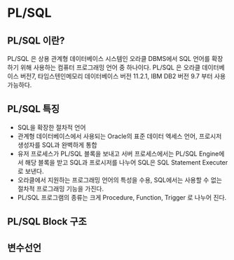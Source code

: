 # PL/SQL

## PL/SQL 이란?
PL/SQL 은 상용 관계형 데이터베이스 시스템인 오라클 DBMS에서 SQL 언어를 확장하기 위해 사용하는 컴퓨터 프로그래밍 언어 중 하나이다.
PL/SQL 은 오라클 데이터베이스 버전7, 타임스텐인메모리 데이터베이스 버전 11.2.1, IBM DB2 버전 9.7 부터 사용 가능하다.

## PL/SQL 특징
- SQL을 확장한 절차적 언어
- 관계형 데이터베이스에서 사용되는 Oracle의 표준 데이터 엑세스 언어, 프로시저 생성자를 SQL과 완벽하게 통합
- 유저 프로세스가 PL/SQL 블록을 보내고 서버 프로세스에서는 PL/SQL Engine에서 해당 블록을 받고 SQL과 프로시저를 나누어 SQL은 SQL Statement Executer로 보낸다.
- 오라클에서 지원하는 프로그래밍 언어의 특성을 수용, SQL에서는 사용할 수 없는 절차적 프로그래밍 기능을 가진다.
- PL/SQL 프로그램의 종류는 크게 Procedure, Function, Trigger 로 나누어 진다.

## PL/SQL Block 구조





## 변수선언
